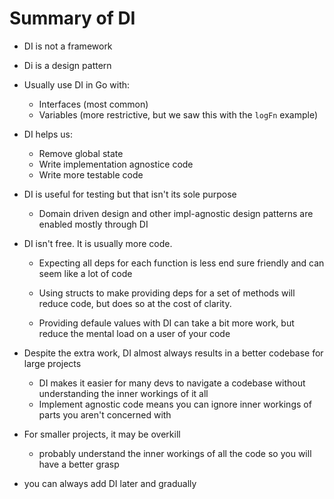 # Summary of DI

- DI is not a framework
- Di is a design pattern
- Usually use DI in Go with:
    - Interfaces (most common)
    - Variables (more restrictive, but we saw this with the `logFn` example)

- DI helps us:
    - Remove global state
    - Write implementation agnostice code
    - Write more testable code

- DI is useful for testing but that isn't its sole purpose
    - Domain driven design and other impl-agnostic design patterns are enabled mostly through DI

- DI isn't free. It is usually more code.
    - Expecting all deps for each function is less end sure friendly and can seem like a lot of code

    - Using structs to make providing deps for a set of methods will reduce code, but does so at the cost of clarity.

    - Providing defaule values with DI can take a bit more work, but reduce the mental load on a user of your code

- Despite the extra work, DI almost always results in a better codebase for large projects
    - DI makes it easier for many devs to navigate a codebase without understanding the inner workings of it all
    - Implement agnostic code means you can ignore inner workings of parts you aren't concerned with

- For smaller projects, it may be overkill
    - probably understand the inner workings of all the code so you will have a better grasp

- you can always add DI later and gradually